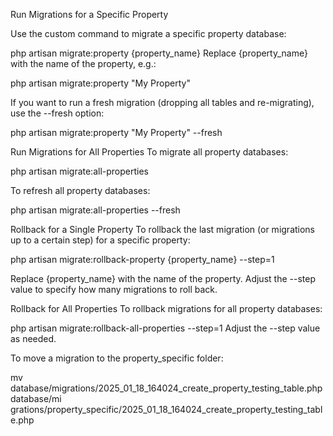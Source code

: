 Run Migrations for a Specific Property

Use the custom command to migrate a specific property database:

php artisan migrate:property {property_name}
Replace {property_name} with the name of the property, e.g.:

php artisan migrate:property "My Property"

If you want to run a fresh migration (dropping all tables and re-migrating), use the --fresh option:

php artisan migrate:property "My Property" --fresh



Run Migrations for All Properties
To migrate all property databases:

php artisan migrate:all-properties

To refresh all property databases:

php artisan migrate:all-properties --fresh



Rollback for a Single Property
To rollback the last migration (or migrations up to a certain step) for a specific property:

php artisan migrate:rollback-property {property_name} --step=1

Replace {property_name} with the name of the property.
Adjust the --step value to specify how many migrations to roll back.


Rollback for All Properties
To rollback migrations for all property databases:

php artisan migrate:rollback-all-properties --step=1
Adjust the --step value as needed.



To move a migration to the property_specific folder:

mv database/migrations/2025_01_18_164024_create_property_testing_table.php database/mi
grations/property_specific/2025_01_18_164024_create_property_testing_table.php
